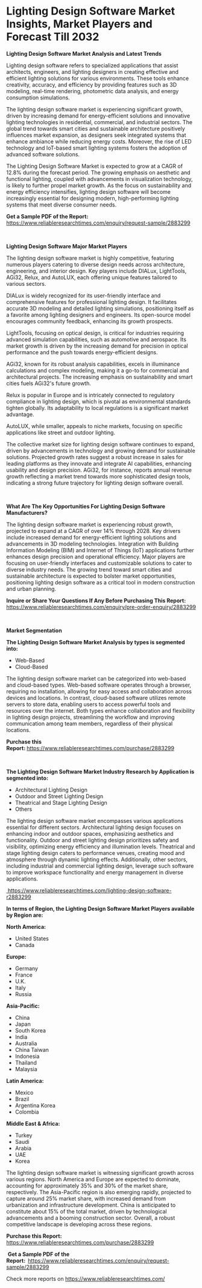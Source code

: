 <p><h1>Lighting Design Software Market Insights, Market Players and Forecast Till 2032</h1></p><p><strong>Lighting Design Software Market Analysis and Latest Trends</strong></p>
<p><p>Lighting design software refers to specialized applications that assist architects, engineers, and lighting designers in creating effective and efficient lighting solutions for various environments. These tools enhance creativity, accuracy, and efficiency by providing features such as 3D modeling, real-time rendering, photometric data analysis, and energy consumption simulations.</p><p>The lighting design software market is experiencing significant growth, driven by increasing demand for energy-efficient solutions and innovative lighting technologies in residential, commercial, and industrial sectors. The global trend towards smart cities and sustainable architecture positively influences market expansion, as designers seek integrated systems that enhance ambiance while reducing energy costs. Moreover, the rise of LED technology and IoT-based smart lighting systems fosters the adoption of advanced software solutions.</p><p>The Lighting Design Software Market is expected to grow at a CAGR of 12.8% during the forecast period. The growing emphasis on aesthetic and functional lighting, coupled with advancements in visualization technology, is likely to further propel market growth. As the focus on sustainability and energy efficiency intensifies, lighting design software will become increasingly essential for designing modern, high-performing lighting systems that meet diverse consumer needs.</p></p>
<p><strong>Get a Sample PDF of the Report:&nbsp;</strong> <a href="https://www.reliableresearchtimes.com/enquiry/request-sample/2883299?utm_campaign=3087&utm_medium=2&utm_source=Github&utm_content=ia&utm_term=13032025&utm_id=lighting-design-software">https://www.reliableresearchtimes.com/enquiry/request-sample/2883299</a></p>
<p>&nbsp;</p>
<p><strong>Lighting Design Software Major Market Players</strong></p>
<p><p>The lighting design software market is highly competitive, featuring numerous players catering to diverse design needs across architecture, engineering, and interior design. Key players include DIALux, LightTools, AGi32, Relux, and AutoLUX, each offering unique features tailored to various sectors.</p><p>DIALux is widely recognized for its user-friendly interface and comprehensive features for professional lighting design. It facilitates accurate 3D modeling and detailed lighting simulations, positioning itself as a favorite among lighting designers and engineers. Its open-source model encourages community feedback, enhancing its growth prospects.</p><p>LightTools, focusing on optical design, is critical for industries requiring advanced simulation capabilities, such as automotive and aerospace. Its market growth is driven by the increasing demand for precision in optical performance and the push towards energy-efficient designs.</p><p>AGi32, known for its robust analysis capabilities, excels in illuminance calculations and complex modeling, making it a go-to for commercial and architectural projects. The increasing emphasis on sustainability and smart cities fuels AGi32's future growth.</p><p>Relux is popular in Europe and is intricately connected to regulatory compliance in lighting design, which is pivotal as environmental standards tighten globally. Its adaptability to local regulations is a significant market advantage.</p><p>AutoLUX, while smaller, appeals to niche markets, focusing on specific applications like street and outdoor lighting.</p><p>The collective market size for lighting design software continues to expand, driven by advancements in technology and growing demand for sustainable solutions. Projected growth rates suggest a robust increase in sales for leading platforms as they innovate and integrate AI capabilities, enhancing usability and design precision. AGi32, for instance, reports annual revenue growth reflecting a market trend towards more sophisticated design tools, indicating a strong future trajectory for lighting design software overall.</p></p>
<p>&nbsp;</p>
<p><strong>What Are The Key Opportunities For Lighting Design Software Manufacturers?</strong></p>
<p><p>The lighting design software market is experiencing robust growth, projected to expand at a CAGR of over 14% through 2028. Key drivers include increased demand for energy-efficient lighting solutions and advancements in 3D modeling technologies. Integration with Building Information Modeling (BIM) and Internet of Things (IoT) applications further enhances design precision and operational efficiency. Major players are focusing on user-friendly interfaces and customizable solutions to cater to diverse industry needs. The growing trend toward smart cities and sustainable architecture is expected to bolster market opportunities, positioning lighting design software as a critical tool in modern construction and urban planning.</p></p>
<p><strong>Inquire or Share Your Questions If Any Before Purchasing This Report:</strong> <a href="https://www.reliableresearchtimes.com/enquiry/pre-order-enquiry/2883299?utm_campaign=3087&utm_medium=2&utm_source=Github&utm_content=ia&utm_term=13032025&utm_id=lighting-design-software">https://www.reliableresearchtimes.com/enquiry/pre-order-enquiry/2883299</a></p>
<p>&nbsp;</p>
<p><strong>Market Segmentation</strong></p>
<p><strong>The Lighting Design Software Market Analysis by types is segmented into:</strong></p>
<p><ul><li>Web-Based</li><li>Cloud-Based</li></ul></p>
<p><p>The lighting design software market can be categorized into web-based and cloud-based types. Web-based software operates through a browser, requiring no installation, allowing for easy access and collaboration across devices and locations. In contrast, cloud-based software utilizes remote servers to store data, enabling users to access powerful tools and resources over the internet. Both types enhance collaboration and flexibility in lighting design projects, streamlining the workflow and improving communication among team members, regardless of their physical locations.</p></p>
<p><strong>Purchase this Report:&nbsp;</strong><a href="https://www.reliableresearchtimes.com/purchase/2883299?utm_campaign=3087&utm_medium=2&utm_source=Github&utm_content=ia&utm_term=13032025&utm_id=lighting-design-software">https://www.reliableresearchtimes.com/purchase/2883299</a></p>
<p>&nbsp;</p>
<p><strong>The Lighting Design Software Market Industry Research by Application is segmented into:</strong></p>
<p><ul><li>Architectural Lighting Design</li><li>Outdoor and Street Lighting Design</li><li>Theatrical and Stage Lighting Design</li><li>Others</li></ul></p>
<p><p>The lighting design software market encompasses various applications essential for different sectors. Architectural lighting design focuses on enhancing indoor and outdoor spaces, emphasizing aesthetics and functionality. Outdoor and street lighting design prioritizes safety and visibility, optimizing energy efficiency and illumination levels. Theatrical and stage lighting design caters to performance venues, creating mood and atmosphere through dynamic lighting effects. Additionally, other sectors, including industrial and commercial lighting design, leverage such software to improve workspace functionality and energy management in diverse applications.</p></p>
<p><a href="https://www.reliableresearchtimes.com/lighting-design-software-r2883299?utm_campaign=3087&utm_medium=2&utm_source=Github&utm_content=ia&utm_term=13032025&utm_id=lighting-design-software">&nbsp;https://www.reliableresearchtimes.com/lighting-design-software-r2883299</a></p>
<p><strong>In terms of Region, the Lighting Design Software Market Players available by Region are:</strong></p>
<p>
    <p> <strong> North America: </strong>
        <ul>
            <li>United States</li>
            <li>Canada</li>
        </ul>
        </p> 
    <p> <strong> Europe: </strong>
        <ul>
            <li>Germany</li>
            <li>France</li>
            <li>U.K.</li>
            <li>Italy</li>
            <li>Russia</li>
        </ul>
        </p> 
    <p> <strong> Asia-Pacific: </strong>
        <ul>
            <li>China</li>
            <li>Japan</li>
            <li>South Korea</li>
            <li>India</li>
            <li>Australia</li>
            <li>China Taiwan</li>
            <li>Indonesia</li>
            <li>Thailand</li>
            <li>Malaysia</li>
        </ul>
        </p> 
    <p> <strong> Latin America: </strong>
        <ul>
            <li>Mexico</li>
            <li>Brazil</li>
            <li>Argentina Korea</li>
            <li>Colombia</li>
        </ul>
        </p> 
    <p> <strong> Middle East & Africa: </strong>
        <ul>
            <li>Turkey</li>
            <li>Saudi</li>
            <li>Arabia</li>
            <li>UAE</li>
            <li>Korea</li>
        </ul>
    </p>
    </p>
<p><p>The lighting design software market is witnessing significant growth across various regions. North America and Europe are expected to dominate, accounting for approximately 35% and 30% of the market share, respectively. The Asia-Pacific region is also emerging rapidly, projected to capture around 25% market share, with increased demand from urbanization and infrastructure development. China is anticipated to constitute about 15% of the total market, driven by technological advancements and a booming construction sector. Overall, a robust competitive landscape is developing across these regions.</p></p>
<p><strong>Purchase this Report: </strong><a href="https://www.reliableresearchtimes.com/purchase/2883299?utm_campaign=3087&utm_medium=2&utm_source=Github&utm_content=ia&utm_term=13032025&utm_id=lighting-design-software">https://www.reliableresearchtimes.com/purchase/2883299</a></p>
<p>&nbsp;<strong>Get a Sample PDF of the Report:&nbsp;&nbsp;</strong><a href="https://www.reliableresearchtimes.com/enquiry/request-sample/2883299?utm_campaign=3087&utm_medium=2&utm_source=Github&utm_content=ia&utm_term=13032025&utm_id=lighting-design-software">https://www.reliableresearchtimes.com/enquiry/request-sample/2883299</a></p>
<p><strong></strong></p>
<p>Check more reports on <a href="https://www.reliableresearchtimes.com/?utm_campaign=3087&utm_medium=2&utm_source=Github&utm_content=ia&utm_term=13032025&utm_id=lighting-design-software">https://www.reliableresearchtimes.com/</a></p>